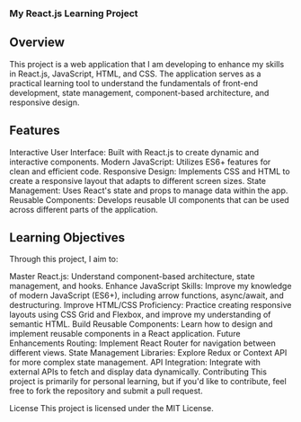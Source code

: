 ### My React.js Learning Project

## Overview

This project is a web application that I am developing to enhance my skills in React.js, JavaScript, HTML, and CSS. The application serves as a practical learning tool to understand the fundamentals of front-end development, state management, component-based architecture, and responsive design.

## Features

Interactive User Interface: Built with React.js to create dynamic and interactive components.
Modern JavaScript: Utilizes ES6+ features for clean and efficient code.
Responsive Design: Implements CSS and HTML to create a responsive layout that adapts to different screen sizes.
State Management: Uses React's state and props to manage data within the app.
Reusable Components: Develops reusable UI components that can be used across different parts of the application.

## Learning Objectives

Through this project, I aim to:

Master React.js: Understand component-based architecture, state management, and hooks.
Enhance JavaScript Skills: Improve my knowledge of modern JavaScript (ES6+), including arrow functions, async/await, and destructuring.
Improve HTML/CSS Proficiency: Practice creating responsive layouts using CSS Grid and Flexbox, and improve my understanding of semantic HTML.
Build Reusable Components: Learn how to design and implement reusable components in a React application.
Future Enhancements
Routing: Implement React Router for navigation between different views.
State Management Libraries: Explore Redux or Context API for more complex state management.
API Integration: Integrate with external APIs to fetch and display data dynamically.
Contributing
This project is primarily for personal learning, but if you'd like to contribute, feel free to fork the repository and submit a pull request.

License
This project is licensed under the MIT License.
